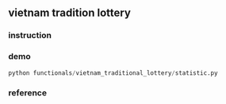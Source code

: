 ## vietnam tradition lottery

### instruction

### demo

```python
python functionals/vietnam_traditional_lottery/statistic.py
```

### reference



